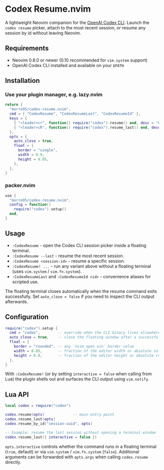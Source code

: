# Codex Resume.nvim

A lightweight Neovim companion for the [OpenAI Codex CLI](https://github.com/openai/codex). Launch the `codex resume` picker, attach to the most recent session, or resume any session by id without leaving Neovim.

## Requirements
- Neovim 0.8.0 or newer (0.10 recommended for `vim.system` support)
- OpenAI Codex CLI installed and available on your `$PATH`

## Installation

### Use your plugin manager, e.g. lazy.nvim
```lua
return {
  "morre95/codex-resume.nvim",
  cmd = { "CodexResume", "CodexResumeLast", "CodexResumeId" },
  keys = {
    { "<leader>cr", function() require("codex").resume() end, desc = "Codex: resume session" },
    { "<leader>cR", function() require("codex").resume_last() end, desc = "Codex: resume last" },
  },
  opts = {
    auto_close = true,
    float = {
      border = "single",
      width = 0.9,
      height = 0.85,
    },
  },
}
```

### packer.nvim
```lua
use {
  "morre95/codex-resume.nvim",
  config = function()
    require("codex").setup()
  end,
}
```

## Usage
- `:CodexResume` - open the Codex CLI session picker inside a floating terminal.
- `:CodexResume --last` - resume the most recent session.
- `:CodexResume <session-id>` - resume a specific session.
- `:CodexResume! ...` - run any variant above without a floating terminal (uses `vim.system` / `vim.fn.system`).
- `:CodexResumeLast` and `:CodexResumeId <id>` - convenience aliases for scripted use.

The floating terminal closes automatically when the resume command exits successfully. Set `auto_close = false` if you need to inspect the CLI output afterwards.

## Configuration
```lua
require("codex").setup {
  cmd = "codex",        -- override when the CLI binary lives elsewhere
  auto_close = true,    -- close the floating window after a successful run
  float = {
    border = "rounded", -- any `nvim_open_win` border value
    width = 0.85,       -- fraction of the editor width or absolute columns
    height = 0.8,       -- fraction of the editor height or absolute rows
  },
}
```

With `:CodexResume!` (or by setting `interactive = false` when calling from Lua) the plugin shells out and surfaces the CLI output using `vim.notify`.

## Lua API
```lua
local codex = require("codex")

codex.resume(opts)             -- main entry point
codex.resume_last(opts)
codex.resume_by_id("session-uuid", opts)

-- Example: resume the last session without opening a terminal window
codex.resume_last({ interactive = false })
```

`opts.interactive` controls whether the command runs in a floating terminal (`true`, default) or via `vim.system` / `vim.fn.system` (`false`). Additional arguments can be forwarded with `opts.args` when calling `codex.resume` directly.
